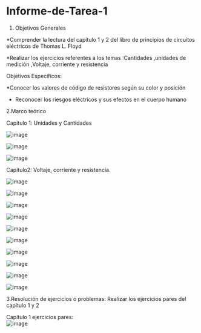 # Informe-de-Tarea-1
1. Objetivos Generales 

*Comprender la lectura del capítulo 1 y 2 del libro de principios de circuitos eléctricos de Thomas L. Floyd 

*Realizar los ejercicios  referentes a los temas :Cantidades ,unidades de medición ,Voltaje, corriente y resistencia 


Objetivos Específicos: 

*Conocer  los valores de código de resistores según su color y posición 

* Reconocer los riesgos eléctricos  y sus efectos en el cuerpo humano 

2.Marco teórico  


Capitulo 1: Unidades y Cantidades 

![image](https://user-images.githubusercontent.com/105682201/169180221-721a6c0a-84e9-4b18-936f-f34a34eb16af.png)


![image](https://user-images.githubusercontent.com/105682201/169180395-2a7cb645-f496-4216-827e-ec36f95553b3.png)


![image](https://user-images.githubusercontent.com/105682201/169180401-6b1558f7-145f-4ac6-b1c5-0120901ec584.png)

Capitulo2: Voltaje, corriente y resistencia.  

![image](https://user-images.githubusercontent.com/105682201/169180418-d2d10a0f-79c8-4f78-8d82-72105e55c34d.png)

![image](https://user-images.githubusercontent.com/105682201/169180425-20502d04-b3e0-4fd9-88ae-3f04e303258e.png)

![image](https://user-images.githubusercontent.com/105682201/169180434-0a6e9183-7da3-496e-92b4-745da9eedb70.png)

![image](https://user-images.githubusercontent.com/105682201/169180442-578d8d20-ffaa-4237-bc97-6ace109c94b1.png)

![image](https://user-images.githubusercontent.com/105682201/169180450-faf61f3a-a13a-4c56-aa5a-f6dade86eb51.png)

![image](https://user-images.githubusercontent.com/105682201/169180459-1c1fe680-77d1-4197-a25b-07d0734d5b46.png)

![image](https://user-images.githubusercontent.com/105682201/169180467-6dd9b091-381b-4341-9491-0de51441f9b7.png)

![image](https://user-images.githubusercontent.com/105682201/169180473-bad6cefa-34e1-448f-bfca-ecd4b3fa9aa6.png)

![image](https://user-images.githubusercontent.com/105682201/169180481-c7141170-67ae-4231-9985-0a6f45a3d3f6.png)

![image](https://user-images.githubusercontent.com/105682201/169180497-eb082537-63e9-46c9-b6cf-6ce28f3e7106.png)



3.Resolución de ejercicios o problemas: 
Realizar los ejercicios pares del capítulo 1 y 2  

Capítulo 1 ejercicios pares:  
![image](https://user-images.githubusercontent.com/105682201/169324052-dc8e7780-1b33-4cc1-8c81-626880310f74.png)




